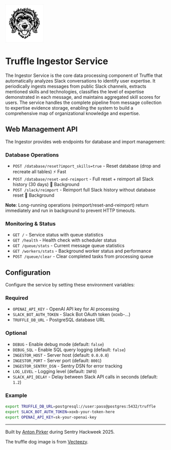 <img src="assets/dog-small.jpg" alt="Truffle Logo" width="120">

# Truffle Ingestor Service

The Ingestor Service is the core data processing component of Truffle that automatically analyzes Slack conversations to identify user expertise. It periodically ingests messages from public Slack channels, extracts mentioned skills and technologies, classifies the level of expertise demonstrated in each message, and maintains aggregated skill scores for users. The service handles the complete pipeline from message collection to expertise evidence storage, enabling the system to build a comprehensive map of organizational knowledge and expertise.

## Web Management API

The Ingestor provides web endpoints for database and import management:

### Database Operations
- `POST /database/reset?import_skills=true` - Reset database (drop and recreate all tables) ⚡ Fast
- `POST /database/reset-and-reimport` - Full reset + reimport all Slack history (30 days) 🔄 Background
- `POST /slack/reimport` - Reimport full Slack history without database reset 🔄 Background

**Note**: Long-running operations (reimport/reset-and-reimport) return immediately and run in background to prevent HTTP timeouts.

### Monitoring & Status
- `GET /` - Service status with queue statistics
- `GET /health` - Health check with scheduler status
- `GET /queue/stats` - Current message queue statistics
- `GET /workers/stats` - Background worker status and performance
- `POST /queue/clear` - Clear completed tasks from processing queue

## Configuration

Configure the service by setting these environment variables:

### Required
- `OPENAI_API_KEY` - OpenAI API key for AI processing
- `SLACK_BOT_AUTH_TOKEN` - Slack Bot OAuth token (xoxb-...)
- `TRUFFLE_DB_URL` - PostgreSQL database URL

### Optional
- `DEBUG` - Enable debug mode (default: `false`)
- `DEBUG_SQL` - Enable SQL query logging (default: `false`)
- `INGESTOR_HOST` - Server host (default: `0.0.0.0`)
- `INGESTOR_PORT` - Server port (default: `8001`)
- `INGESTOR_SENTRY_DSN` - Sentry DSN for error tracking
- `LOG_LEVEL` - Logging level (default: `INFO`)
- `SLACK_API_DELAY` - Delay between Slack API calls in seconds (default: `1.2`)

### Example
```bash
export TRUFFLE_DB_URL=postgresql://user:pass@postgres:5432/truffle
export SLACK_BOT_AUTH_TOKEN=xoxb-your-token-here
export OPENAI_API_KEY=sk-your-openai-key


```

---
Built by [Anton Pirker](https://github.com/antonpirker) during Sentry Hackweek 2025.

The truffle dog image is from [Vecteezy](https://www.vecteezy.com).
